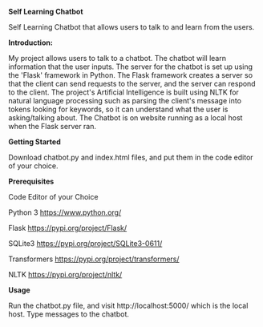 **Self Learning Chatbot** 

Self Learning Chatbot that allows users to talk to and learn from the users.

**Introduction:**

My project allows users to talk to a chatbot. 
The chatbot will learn information that the user inputs. 
The server for the chatbot is set up using the 'Flask' framework in Python.
The Flask framework creates a server so that the client can send requests to the server, and the server can respond to the client.
The project's Artificial Intelligence is built using NLTK for natural language processing such as parsing the client's message into tokens looking for keywords, so it can understand what the user is asking/talking about.
The Chatbot is on website running as a local host when the Flask server ran.


**Getting Started**

Download chatbot.py and index.html files, and put them in the code editor of your choice.

**Prerequisites**

Code Editor of your Choice

Python 3 https://www.python.org/

Flask https://pypi.org/project/Flask/

SQLite3 https://pypi.org/project/SQLite3-0611/

Transformers https://pypi.org/project/transformers/

NLTK https://pypi.org/project/nltk/

**Usage**

Run the chatbot.py file, and visit http://localhost:5000/ which is the local host.  Type messages to the chatbot.
